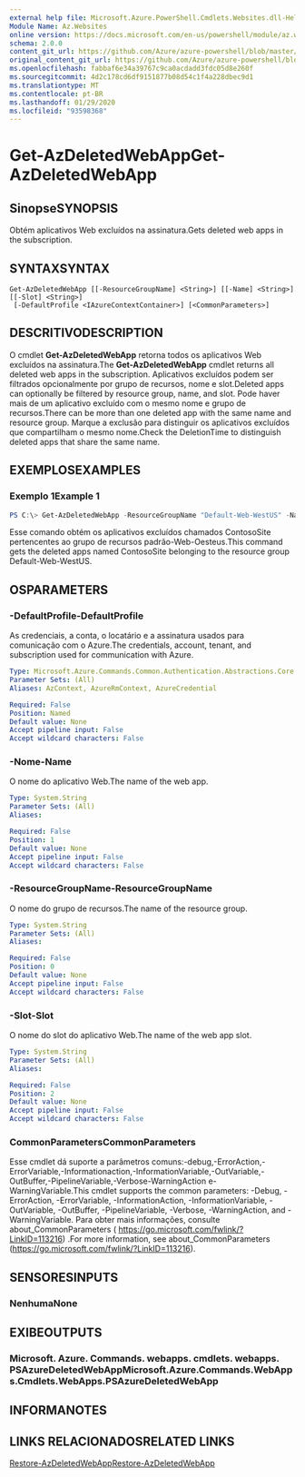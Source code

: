 ```yaml
---
external help file: Microsoft.Azure.PowerShell.Cmdlets.Websites.dll-Help.xml
Module Name: Az.Websites
online version: https://docs.microsoft.com/en-us/powershell/module/az.websites/get-azdeletedwebapp
schema: 2.0.0
content_git_url: https://github.com/Azure/azure-powershell/blob/master/src/Websites/Websites/help/Get-AzDeletedWebApp.md
original_content_git_url: https://github.com/Azure/azure-powershell/blob/master/src/Websites/Websites/help/Get-AzDeletedWebApp.md
ms.openlocfilehash: fabbaf6e34a39767c9ca0acdadd3fdc05d8e260f
ms.sourcegitcommit: 4d2c178cd6df9151877b08d54c1f4a228dbec9d1
ms.translationtype: MT
ms.contentlocale: pt-BR
ms.lasthandoff: 01/29/2020
ms.locfileid: "93598368"
---
```

# <span data-ttu-id="b78cc-101">Get-AzDeletedWebApp</span><span class="sxs-lookup"><span data-stu-id="b78cc-101">Get-AzDeletedWebApp</span></span>

## <span data-ttu-id="b78cc-102">Sinopse</span><span class="sxs-lookup"><span data-stu-id="b78cc-102">SYNOPSIS</span></span>
<span data-ttu-id="b78cc-103">Obtém aplicativos Web excluídos na assinatura.</span><span class="sxs-lookup"><span data-stu-id="b78cc-103">Gets deleted web apps in the subscription.</span></span>

## <span data-ttu-id="b78cc-104">SYNTAX</span><span class="sxs-lookup"><span data-stu-id="b78cc-104">SYNTAX</span></span>

```
Get-AzDeletedWebApp [[-ResourceGroupName] <String>] [[-Name] <String>] [[-Slot] <String>]
 [-DefaultProfile <IAzureContextContainer>] [<CommonParameters>]
```

## <span data-ttu-id="b78cc-105">DESCRITIVO</span><span class="sxs-lookup"><span data-stu-id="b78cc-105">DESCRIPTION</span></span>
<span data-ttu-id="b78cc-106">O cmdlet **Get-AzDeletedWebApp** retorna todos os aplicativos Web excluídos na assinatura.</span><span class="sxs-lookup"><span data-stu-id="b78cc-106">The **Get-AzDeletedWebApp** cmdlet returns all deleted web apps in the subscription.</span></span> <span data-ttu-id="b78cc-107">Aplicativos excluídos podem ser filtrados opcionalmente por grupo de recursos, nome e slot.</span><span class="sxs-lookup"><span data-stu-id="b78cc-107">Deleted apps can optionally be filtered by resource group, name, and slot.</span></span> <span data-ttu-id="b78cc-108">Pode haver mais de um aplicativo excluído com o mesmo nome e grupo de recursos.</span><span class="sxs-lookup"><span data-stu-id="b78cc-108">There can be more than one deleted app with the same name and resource group.</span></span> <span data-ttu-id="b78cc-109">Marque a exclusão para distinguir os aplicativos excluídos que compartilham o mesmo nome.</span><span class="sxs-lookup"><span data-stu-id="b78cc-109">Check the DeletionTime to distinguish deleted apps that share the same name.</span></span>

## <span data-ttu-id="b78cc-110">EXEMPLOS</span><span class="sxs-lookup"><span data-stu-id="b78cc-110">EXAMPLES</span></span>

### <span data-ttu-id="b78cc-111">Exemplo 1</span><span class="sxs-lookup"><span data-stu-id="b78cc-111">Example 1</span></span>
```powershell
PS C:\> Get-AzDeletedWebApp -ResourceGroupName "Default-Web-WestUS" -Name "ContosoSite"
```

<span data-ttu-id="b78cc-112">Esse comando obtém os aplicativos excluídos chamados ContosoSite pertencentes ao grupo de recursos padrão-Web-Oesteus.</span><span class="sxs-lookup"><span data-stu-id="b78cc-112">This command gets the deleted apps named ContosoSite belonging to the resource group Default-Web-WestUS.</span></span>

## <span data-ttu-id="b78cc-113">OS</span><span class="sxs-lookup"><span data-stu-id="b78cc-113">PARAMETERS</span></span>

### <span data-ttu-id="b78cc-114">-DefaultProfile</span><span class="sxs-lookup"><span data-stu-id="b78cc-114">-DefaultProfile</span></span>
<span data-ttu-id="b78cc-115">As credenciais, a conta, o locatário e a assinatura usados para comunicação com o Azure.</span><span class="sxs-lookup"><span data-stu-id="b78cc-115">The credentials, account, tenant, and subscription used for communication with Azure.</span></span>

```yaml
Type: Microsoft.Azure.Commands.Common.Authentication.Abstractions.Core.IAzureContextContainer
Parameter Sets: (All)
Aliases: AzContext, AzureRmContext, AzureCredential

Required: False
Position: Named
Default value: None
Accept pipeline input: False
Accept wildcard characters: False
```

### <span data-ttu-id="b78cc-116">-Nome</span><span class="sxs-lookup"><span data-stu-id="b78cc-116">-Name</span></span>
<span data-ttu-id="b78cc-117">O nome do aplicativo Web.</span><span class="sxs-lookup"><span data-stu-id="b78cc-117">The name of the web app.</span></span>

```yaml
Type: System.String
Parameter Sets: (All)
Aliases:

Required: False
Position: 1
Default value: None
Accept pipeline input: False
Accept wildcard characters: False
```

### <span data-ttu-id="b78cc-118">-ResourceGroupName</span><span class="sxs-lookup"><span data-stu-id="b78cc-118">-ResourceGroupName</span></span>
<span data-ttu-id="b78cc-119">O nome do grupo de recursos.</span><span class="sxs-lookup"><span data-stu-id="b78cc-119">The name of the resource group.</span></span>

```yaml
Type: System.String
Parameter Sets: (All)
Aliases:

Required: False
Position: 0
Default value: None
Accept pipeline input: False
Accept wildcard characters: False
```

### <span data-ttu-id="b78cc-120">-Slot</span><span class="sxs-lookup"><span data-stu-id="b78cc-120">-Slot</span></span>
<span data-ttu-id="b78cc-121">O nome do slot do aplicativo Web.</span><span class="sxs-lookup"><span data-stu-id="b78cc-121">The name of the web app slot.</span></span>

```yaml
Type: System.String
Parameter Sets: (All)
Aliases:

Required: False
Position: 2
Default value: None
Accept pipeline input: False
Accept wildcard characters: False
```

### <span data-ttu-id="b78cc-122">CommonParameters</span><span class="sxs-lookup"><span data-stu-id="b78cc-122">CommonParameters</span></span>
<span data-ttu-id="b78cc-123">Esse cmdlet dá suporte a parâmetros comuns:-debug,-ErrorAction,-ErrorVariable,-Informationaction,-InformationVariable,-OutVariable,-OutBuffer,-PipelineVariable,-Verbose-WarningAction e-WarningVariable.</span><span class="sxs-lookup"><span data-stu-id="b78cc-123">This cmdlet supports the common parameters: -Debug, -ErrorAction, -ErrorVariable, -InformationAction, -InformationVariable, -OutVariable, -OutBuffer, -PipelineVariable, -Verbose, -WarningAction, and -WarningVariable.</span></span> <span data-ttu-id="b78cc-124">Para obter mais informações, consulte about_CommonParameters ( https://go.microsoft.com/fwlink/?LinkID=113216) .</span><span class="sxs-lookup"><span data-stu-id="b78cc-124">For more information, see about_CommonParameters (https://go.microsoft.com/fwlink/?LinkID=113216).</span></span>

## <span data-ttu-id="b78cc-125">SENSORES</span><span class="sxs-lookup"><span data-stu-id="b78cc-125">INPUTS</span></span>

### <span data-ttu-id="b78cc-126">Nenhuma</span><span class="sxs-lookup"><span data-stu-id="b78cc-126">None</span></span>

## <span data-ttu-id="b78cc-127">EXIBE</span><span class="sxs-lookup"><span data-stu-id="b78cc-127">OUTPUTS</span></span>

### <span data-ttu-id="b78cc-128">Microsoft. Azure. Commands. webapps. cmdlets. webapps. PSAzureDeletedWebApp</span><span class="sxs-lookup"><span data-stu-id="b78cc-128">Microsoft.Azure.Commands.WebApps.Cmdlets.WebApps.PSAzureDeletedWebApp</span></span>

## <span data-ttu-id="b78cc-129">INFORMA</span><span class="sxs-lookup"><span data-stu-id="b78cc-129">NOTES</span></span>

## <span data-ttu-id="b78cc-130">LINKS RELACIONADOS</span><span class="sxs-lookup"><span data-stu-id="b78cc-130">RELATED LINKS</span></span>

[<span data-ttu-id="b78cc-131">Restore-AzDeletedWebApp</span><span class="sxs-lookup"><span data-stu-id="b78cc-131">Restore-AzDeletedWebApp</span></span>](./Restore-AzDeletedWebApp.md)
